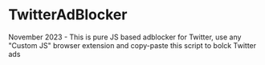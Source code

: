# TwitterAdBlocker
November 2023 - This is pure JS based adblocker for Twitter, use any "Custom JS" browser extension and copy-paste this script to bolck Twitter ads
